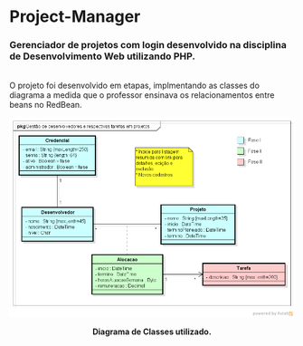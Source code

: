 # Project-Manager
### Gerenciador de projetos com login desenvolvido na disciplina de Desenvolvimento Web utilizando PHP.

<br>
O projeto foi desenvolvido em etapas, implmentando as classes do diagrama a medida que o professor ensinava os relacionamentos entre beans no RedBean.
<br>

![diagram](diagram.png)
<figcaption align = "center"><b>Diagrama de Classes utilizado.</b></figcaption>
